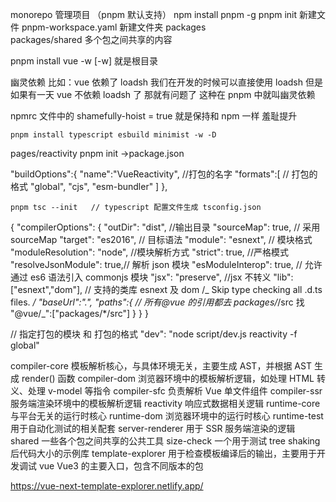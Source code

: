 monorepo 管理项目 （pnpm 默认支持）
npm install pnpm -g
pnpm init
新建文件 pnpm-workspace.yaml
新建文件夹 packages  
 packages/shared 多个包之间共享的内容

pnpm install vue -w [-w] 就是根目录

幽灵依赖 比如：vue 依赖了 loadsh 我们在开发的时候可以直接使用 loadsh
但是如果有一天 vue 不依赖 loadsh 了 那就有问题了 这种在 pnpm 中就叫幽灵依赖

npmrc 文件中的 shamefully-hoist = true 就是保持和 npm 一样 羞耻提升

```
pnpm install typescript esbuild minimist -w -D
```

pages/reactivity pnpm init ->package.json

"buildOptions":{
"name":"VueReactivity", //打包的名字
"formats":[ // 打包的格式
"global",
"cjs",
"esm-bundler"
]
},

```
pnpm tsc --init   // typescript 配置文件生成 tsconfig.json
```

{
"compilerOptions": {
"outDir": "dist", //输出目录
"sourceMap": true, // 采用 sourceMap
"target": "es2016", // 目标语法
"module": "esnext", // 模块格式
"moduleResolution": "node", //模块解析方式
"strict": true, //严格模式
"resolveJsonModule": true,// 解析 json 模块
"esModuleInterop": true, // 允许通过 es6 语法引入 commonjs 模块
"jsx": "preserve", //jsx 不转义
"lib": ["esnext","dom"], // 支持的类库 esnext 及 dom /_ Skip type checking all .d.ts files. _/
"baseUrl":".",
"paths":{ // 所有@vue 的引用都去 packages/_/src 找
"@vue/_":["packages/*/src"]
}
}
}

// 指定打包的模块 和 打包的格式
"dev": "node script/dev.js reactivity -f global"

compiler-core 模板解析核心，与具体环境无关，主要生成 AST，并根据 AST 生成 render() 函数
compiler-dom 浏览器环境中的模板解析逻辑，如处理 HTML 转义、处理 v-model 等指令
compiler-sfc 负责解析 Vue 单文件组件
compiler-ssr 服务端渲染环境中的模板解析逻辑
reactivity 响应式数据相关逻辑
runtime-core 与平台无关的运行时核心
runtime-dom 浏览器环境中的运行时核心
runtime-test 用于自动化测试的相关配套
server-renderer 用于 SSR 服务端渲染的逻辑
shared 一些各个包之间共享的公共工具
size-check 一个用于测试 tree shaking 后代码大小的示例库
template-explorer 用于检查模板编译后的输出，主要用于开发调试
vue Vue3 的主要入口，包含不同版本的包

https://vue-next-template-explorer.netlify.app/
